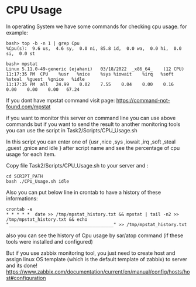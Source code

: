 # CPU Usage
In operating System we have some commands for checking cpu usage.
for example:
```
bash> top -b -n 1 | grep Cpu
%Cpu(s):  9.6 us,  4.6 sy,  0.0 ni, 85.8 id,  0.0 wa,  0.0 hi,  0.0 si,  0.0 st
```
```
bash> mpstat
Linux 5.11.0-49-generic (ejahani) 	03/18/2022 	_x86_64_	(12 CPU)
11:17:35 PM  CPU    %usr   %nice    %sys %iowait    %irq   %soft  %steal  %guest  %gnice   %idle
11:17:35 PM  all   24.99    0.02    7.55    0.04    0.00    0.16    0.00    0.00    0.00   67.24
```
If you dont have mpstat command visit page: <https://command-not-found.com/mpstat>

if you want to monitor this server on command line you can use above commands but if you want to send the result to another monitoring tools you can use the script in Task2/Scripts/CPU_Usage.sh

In this script you can enter one of {usr ,nice ,sys ,iowait ,irq ,soft ,steal ,guest ,gnice and idle } after script name and see the percentage of cpu usage for each item.

Copy file Task2/Scripts/CPU_Usage.sh to your server and :
```
cd SCRIPT_PATH
bash ./CPU_Usage.sh idle
```
Also you can put below line in crontab to have a history of these informations:

```
crontab -e
* * * * *  date >> /tmp/mpstat_history.txt && mpstat | tail -n2 >> /tmp/mpstat_history.txt && echo "________________________________________" >> /tmp/mpstat_history.txt
```

also you can see the history of Cpu usage by sar/atop command (if these tools were installed and configured)

But if you use zabbix monitoring tool, you just need to create host and assign linux OS template (which is the default template of zabbix) to server and its done!
<https://www.zabbix.com/documentation/current/en/manual/config/hosts/host#configuration>
